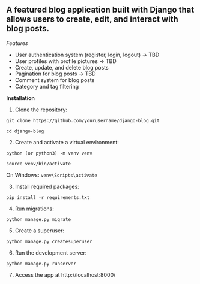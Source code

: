 ## A featured blog application built with Django that allows users to create, edit, and interact with blog posts.

*Features* 

- User authentication system (register, login, logout) -> TBD 
- User profiles with profile pictures -> TBD
- Create, update, and delete blog posts
- Pagination for blog posts -> TBD 
- Comment system for blog posts
- Category and tag filtering

**Installation**

1. Clone the repository:

`git clone https://github.com/yourusername/django-blog.git`

`cd django-blog`

2. Create and activate a virtual environment:

`python (or python3) -m venv venv`

`source venv/bin/activate`

On Windows: `venv\Scripts\activate`

3. Install required packages:

`pip install -r requirements.txt`

4. Run migrations:

`python manage.py migrate`

5. Create a superuser:

`python manage.py createsuperuser`

6. Run the development server:

`python manage.py runserver`

7. Access the app at http://localhost:8000/

